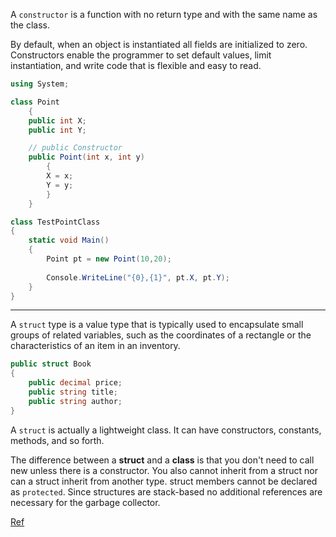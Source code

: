 A `constructor` is a function with no return type and with the same name as the class.

By default, when an object is instantiated all fields are initialized to zero. Constructors enable the programmer to set default values, limit instantiation, and write code that is flexible and easy to read.

```C#
using System;

class Point
    {
    public int X;
    public int Y;

    // public Constructor
    public Point(int x, int y)
        {
        X = x;
        Y = y;
        }
    }

class TestPointClass
{
    static void Main()
    {
        Point pt = new Point(10,20);
            
        Console.WriteLine("{0},{1}", pt.X, pt.Y);
    }
}
```

---

A `struct` type is a value type that is typically used to encapsulate small groups of related variables, such as the coordinates of a rectangle or the characteristics of an item in an inventory. 

```C#
public struct Book
{
    public decimal price;
    public string title;
    public string author;
}
```

A `struct` is actually a lightweight class. It can have constructors, constants, methods, and so forth.

The difference between a **struct** and a **class** is that you don't need to call new unless there is a constructor. You also cannot inherit from a struct nor can a struct inherit from another type.
struct members cannot be declared as `protected`.
Since structures are stack-based no additional references are necessary for the garbage collector.


[Ref](https://docs.microsoft.com/en-us/dotnet/csharp/programming-guide/classes-and-structs/using-structs)
